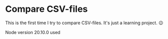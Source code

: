 # Compare CSV-files

This is the first time I try to compare CSV-files. It's just a learning project. 😉

Node version 20.10.0 used
